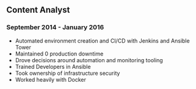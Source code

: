## Content Analyst
### September 2014 - January 2016
* Automated environment creation and CI/CD with Jenkins and Ansible Tower
* Maintained 0 production downtime
* Drove decisions around automation and monitoring tooling
* Trained Developers in Ansible
* Took ownership of infrastructure security
* Worked heavily with Docker
